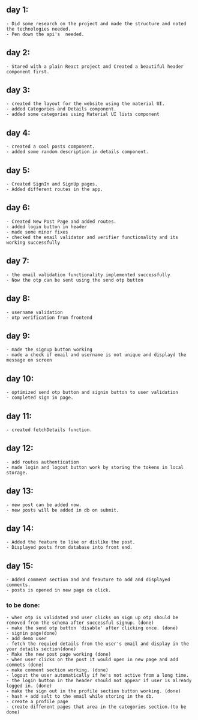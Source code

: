 ## day 1:
    - Did some research on the project and made the structure and noted the technologies needed.
    - Pen down the api's  needed. 
## day 2:
    - Stared with a plain React project and Created a beautiful header component first.
## day 3:
    - created the layout for the website using the material UI.
    - added Categories and Details component.
    - added some categories using Material UI lists component
## day 4:
    - created a cool posts component.
    - added some random description in details component.
## day 5: 
    - Created SignIn and SignUp pages.
    - Added different routes in the app.
## day 6:
    - Created New Post Page and added routes.
    - added login button in header
    - made some minor fixes
    - checked the email validator and verifier functionality and its working successfully
    
## day 7:
    - the email validation functionality implemented successfully
    - Now the otp can be sent using the send otp button

## day 8:
    - username validation
    - otp verification from frontend

## day 9:
    - made the signup button working
    - made a check if email and username is not unique and displayd the message on screen

## day 10:
    - optimized send otp button and signin button to user validation
    - completed sign in page.

## day 11:
    - created fetchDetails function.
## day 12:
    - add routes authentication
    - made login and logout button work by storing the tokens in local storage.
## day 13:
    - new post can be added now.
    - new posts will be added in db on submit.
## day 14:
    - Added the feature to like or dislike the post.
    - Displayed posts from database into front end. 
    
## day 15:
    - Added comment section and and feauture to add and displayed comments.
    - posts is opened in new page on click.







### to be done:
    - when otp is validated and user clicks on sign up otp should be removed from the schema after successful signup. (done)
    - make the send otp button 'disable' after clicking once. (done)
    - signin page(done)
    - add demo user
    - fetch the requied details from the user's email and display in the your details section(done)
    - Make the new post page working (done)
    - when user clicks on the post it would open in new page and add commets (done)
    - make comment section working. (done)
    - logout the user automatically if he's not active from a long time.
    - the login button in the header should not appear if user is already logged in. (done)
    - make the sign out in the profile section button working. (done)
    - hash + add salt to the email while storing in the db.
    - create a profile page
    - create different pages that area in the categories section.(to be done)

